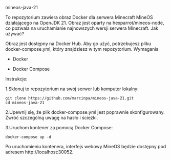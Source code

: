 mineos-java-21

To repozytorium zawiera obraz Docker dla serwera Minecraft MineOS działającego na OpenJDK 21. Obraz jest oparty na hexparrot/mineos-node, co pozwala na uruchamianie najnowszych wersji serwera Minecraft.
Jak używać?

Obraz jest dostępny na Docker Hub. Aby go użyć, potrzebujesz pliku docker-compose.yml, który znajdziesz w tym repozytorium.
Wymagania

- Docker

- Docker Compose

Instrukcje:

1.Sklonuj to repozytorium na swój serwer lub komputer lokalny:

    git clone https://github.com/marcinpa/mineos-java-21.git
    cd mineos-java-21

2.Upewnij się, że plik docker-compose.yml jest poprawnie skonfigurowany. Zwróć szczególną uwagę na hasło i ścieżki.

3.Uruchom kontener za pomocą Docker Compose:

    docker-compose up -d

Po uruchomieniu kontenera, interfejs webowy MineOS będzie dostępny pod adresem http://localhost:30052.

